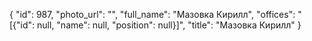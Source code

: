 {
    "id": 987,
    "photo_url": "",
    "full_name": "Мазовка Кирилл",
    "offices": "[{\"id\": null, \"name\": null, \"position\": null}]",
    "title": "Мазовка Кирилл"
}